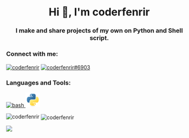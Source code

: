 <h1 align="center">Hi 👋, I'm coderfenrir</h1>
<h3 align="center">I make and share projects of my own on Python and Shell script.</h3>

<h3 align="left">Connect with me:</h3>
<p align="left">
<a href="https://instagram.com/coderfenrir" target="blank"><img align="center" src="https://raw.githubusercontent.com/rahuldkjain/github-profile-readme-generator/master/src/images/icons/Social/instagram.svg" alt="coderfenrir" height="30" width="40" /></a>
<a href="https://discord.gg/coderfenrir#6903" target="blank"><img align="center" src="https://raw.githubusercontent.com/rahuldkjain/github-profile-readme-generator/master/src/images/icons/Social/discord.svg" alt="coderfenrir#6903" height="30" width="40" /></a>
</p>

<h3 align="left">Languages and Tools:</h3>
<p align="left"> <a href="https://www.gnu.org/software/bash/" target="_blank" rel="noreferrer"> <img src="https://www.vectorlogo.zone/logos/gnu_bash/gnu_bash-icon.svg" alt="bash" width="40" height="40"/> </a> <a href="https://www.python.org" target="_blank" rel="noreferrer"> <img src="https://raw.githubusercontent.com/devicons/devicon/master/icons/python/python-original.svg" alt="python" width="40" height="40"/> </a> </p>

<p><img align="left" src="https://github-readme-stats.vercel.app/api/top-langs?username=coderfenrir&show_icons=true&locale=en&layout=compact" alt="coderfenrir" /></p>

<p>&nbsp;<img align="center" src="https://github-readme-stats.vercel.app/api?username=coderfenrir&show_icons=true&locale=en" alt="coderfenrir" /></p>

<!-- Proudly created with GPRM ( https://gprm.itsvg.in ) -->

[![](https://visitcount.itsvg.in/api?id=coderfenrir&label=Profile%20Views&color=12&icon=2&pretty=true)](https://visitcount.itsvg.in)
